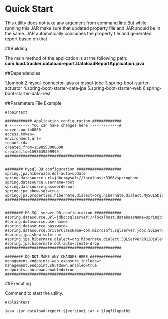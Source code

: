 # Quick Start 
This utility does not take any argument from command line.But while running this JAR make sure that updated property file and JAR should be in the same. JAR automatically consumes the property file and generated report based on that

##Building

The main method of the application is at the following path:
**com.load.tracker.dataloadreport.DataloadReportApplication.java**

##Dependencies 

1.lombok
2.mysql-connector-java or mssql-jdbc
3.spring-boot-starter-actuator
4.spring-boot-starter-data-jpa
5.spring-boot-starter-web
6.spring-boot-starter-data-rest

##Parameters File Example

```
#!paintext

############ Application configuration #############
# --------- You can make changes here -------------#           
server.port=8080
access.token=
environment.url=
tenant.id=
created.from=1598553000000
created.to=1598639399999
####################################################


######## Mysql DB configuration ####################
spring.jpa.hibernate.ddl-auto=update
spring.datasource.url=jdbc:mysql://localhost:3306/springboot
spring.datasource.username=root
spring.datasource.password=root
spring.jpa.show-sql=true
spring.jpa.properties.hibernate.dialect=org.hibernate.dialect.MySQL5Dialect
####################################################


######## MS SQL server DB configuration ############
#spring.datasource.url=jdbc:sqlserver://localhost;databaseName=springbootdb
#spring.datasource.username=
#spring.datasource.password=
#spring.datasource.driverClassName=com.microsoft.sqlserver.jdbc.SQLServerDriver
#spring.jpa.show-sql=true
#spring.jpa.hibernate.dialect=org.hibernate.dialect.SQLServer2012Dialect
#spring.jpa.hibernate.ddl-auto=create-drop
####################################################

######## DO-NOT MAKE ANY CHANGES HERE ##############
management.endpoints.web.exposure.include=*
management.endpoint.shutdown.enabled=true
endpoints.shutdown.enabled=true
####################################################

```

##Executing

Command to start the utility.
```
#!plaintext

java -jar dataload-report-${version}.jar > $logfilepath$

```

